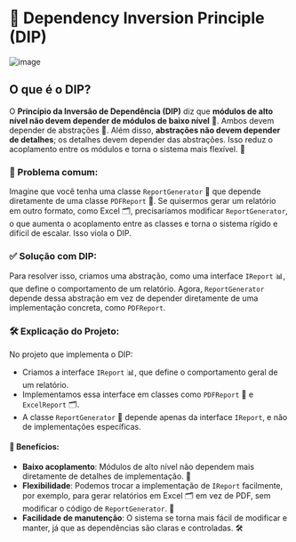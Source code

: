 # 🧩 Dependency Inversion Principle (DIP)
![image](https://github.com/user-attachments/assets/669c466d-5dd1-43a7-8986-f54e6d2134c4)


## O que é o DIP?

O **Princípio da Inversão de Dependência (DIP)** diz que **módulos de alto nível não devem depender de módulos de baixo nível** 🔄. Ambos devem depender de abstrações 🧩. Além disso, **abstrações não devem depender de detalhes**; os detalhes devem depender das abstrações. Isso reduz o acoplamento entre os módulos e torna o sistema mais flexível. 🚀

### 🚨 Problema comum:

Imagine que você tenha uma classe `ReportGenerator` 📄 que depende diretamente de uma classe `PDFReport` 📑. Se quisermos gerar um relatório em outro formato, como Excel 🗂️, precisaríamos modificar `ReportGenerator`, o que aumenta o acoplamento entre as classes e torna o sistema rígido e difícil de escalar. Isso viola o DIP.

### ✅ Solução com DIP:

Para resolver isso, criamos uma abstração, como uma interface `IReport` 📊, que define o comportamento de um relatório. Agora, `ReportGenerator` depende dessa abstração em vez de depender diretamente de uma implementação concreta, como `PDFReport`.

### 🛠️ Explicação do Projeto:

No projeto que implementa o DIP:
- Criamos a interface `IReport` 📊, que define o comportamento geral de um relatório.
- Implementamos essa interface em classes como `PDFReport` 📑 e `ExcelReport` 🗂️.
- A classe `ReportGenerator` 📄 depende apenas da interface `IReport`, e não de implementações específicas.

#### 🎯 Benefícios:
- **Baixo acoplamento**: Módulos de alto nível não dependem mais diretamente de detalhes de implementação. 🔗
- **Flexibilidade**: Podemos trocar a implementação de `IReport` facilmente, por exemplo, para gerar relatórios em Excel 🗂️ em vez de PDF, sem modificar o código de `ReportGenerator`. 🚀
- **Facilidade de manutenção**: O sistema se torna mais fácil de modificar e manter, já que as dependências são claras e controladas. 🛠️
